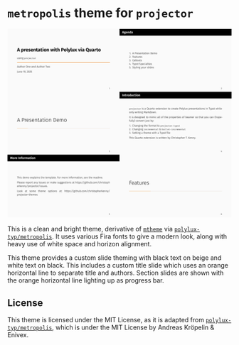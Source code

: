 # `metropolis` theme for `projector`

![](metropolis.png)

This is a clean and bright theme, derivative of [`mtheme`](https://bloerg.net/posts/a-modern-beamer-theme/) via [`polylux-typ/metropolis`](https://github.com/polylux-typ/metropolis).
It uses various Fira fonts to give a modern look, along with heavy use of white space and horizon alignment.


This theme provides a custom slide theming with black text on beige and white text on black.
This includes a custom title slide which uses an orange horizontal line to separate title and authors.
Section slides are shown with the orange horizontal line lighting up as progress bar.

## License

This theme is licensed under the MIT License, as it is adapted from [`polylux-typ/metropolis`](https://github.com/polylux-typ/metropolis), which is under the MIT License by Andreas Kröpelin & Enivex.
